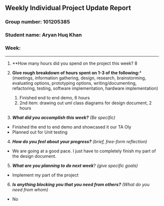 ## Weekly Individual Project Update Report
### Group number: 101205385
### Student name: Aryan Huq Khan
### Week: 
___
1. **How many hours did you spend on the project this week? 8

2. **Give rough breakdown of hours spent on 1-3 of the following:***
   (meetings, information gathering, design, research, brainstorming, evaluating options, prototyping options, writing/documenting, refactoring, testing, software implementation, hardware implementation)
   1. Finished end to end demo, 6 hours
   2. 2nd item: drawing out uml class diagrams for design document, 2 hours
3. ***What did you accomplish this week?*** _(Be specific)_
  - Finished the end to end demo and showcased it our TA Oly
  - Planned out for Unit testing 
4. ***How do you feel about your progress?*** _(brief, free-form reflection)_
  - We are going at a good pace. I just have to completely finish my part of the design document.
5. ***What are you planning to do next week***? _(give specific goals)_
  - Implement my part of the project
6. ***Is anything blocking you that you need from others?*** _(What do you need from whom)_
  - No
